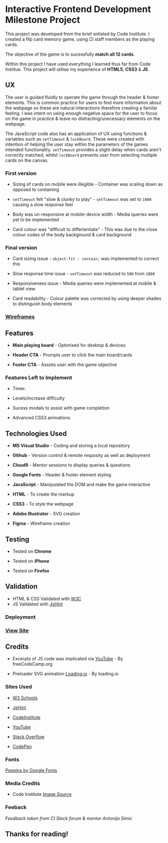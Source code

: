 # Interactive Frontend Development Milestone Project

This project was developed from the brief enlisted by Code Institute. I created a flip card memory game, using CI staff members as the playing cards.

The objective of the game is to sucessfully **match all 12 cards**.

Within this project I have used everything I learned thus far from Code Institue.
This project will utilise my experience of **HTML5**, **CSS3** & **JS**.

## UX

The user is guided fluidly to operate the game through the header & footer elements. This is common practice for users to find more information about the webpage so these are natural interactions therefore creating a familar feeling. I was intent on using enough negative space for the user to focus on the game in practice & leave no distracting/unecessary elements on the webpage.

The JavaScript code also has an application of UX using functions & variables such as ```setTimeout``` & ```lockBoard```. These were created with intention of helping the user stay within the parameters of the games intended functionality. ```setTimeout``` provides a slight delay when cards aren't correctly matched, whilst ```lockBoard``` prevents user from selecting multiple cards on the canvas.

### First version

* Sizing of cards on mobile were illegible - Container was scaling down as opposed to containing

* ```setTimeout``` felt "slow & clunky to play" - ```setTimeout``` was set to ```1000``` causing a slow response feel

* Body was un-responsive at mobile-device width - Media queries were yet to be implemented

* Card colour was "difficult to differientiate" - This was due to the close colour codes of the body background & card background

### Final version
* Card sizing issue - ```object-fit : contain;``` was implemented to correct this

* Slow response time issue - ```setTimeout``` was reduced to ```500``` from ```1000```

* Responsiveness issue - Media queries were implemented at mobile & tablet view

* Card readability - Colour palette was corrected by using deeper shades to distinguish body elements

### [Wireframes](https://www.figma.com/file/019CbRh9rL3j3STQzXtMKjHj/Interactive-frontend-Memory-game-wireframes?node-id=0%3A1)

## Features 

* **Main playing board** - Optimised for desktop & devices

* **Header CTA** - Prompts user to click the main board/cards

* **Footer CTA** - Assists user with the game objective

### Features Left to Implement 

* Timer.

* Levels/increase difficulty

* Sucess modals to assist with game completion

* Advanced CSS3 animations

## Technologies Used

* **MS Visual Studio** - Coding and storing a local repository

* **Github** - Version control & remote resposity as well as deployment

* **Cloud9** - Mentor sessions to display queries & questions

* **Google Fonts** - Header & footer element styling

* **JavaScript** - Manipulated the DOM and make the game interactive

* **HTML** - To create the markup

* **CSS3** - To style the webpage

* **Adobe Illustrator** - SVG creation

* **Figma** - Wireframe creation

## Testing

* Tested on **Chrome**

* Tested on **iPhone**

* Tested on **Firefox**

## Validation

* HTML & CSS Validated with [W3C](https://validator.w3.org)
* JS Validated with [JsHint](https://jshint.com/)

### Deployment

### [View Site](https://elh0.github.io/Interactive-Frontend-Development-Milestone-Project/)

## Credits 

* Excerpts of JS code was implicated via [YouTube](https://www.youtube.com/watch?v=ZniVgo8U7ek&t=43s) - By freeCodeCamp.org

* Preloader SVG animation [Loading.io](https://loading.io/) - By loading.io

### Sites Used

* [W3 Schools](https://www.w3schools.com/html/default.asp) 

* [JsHint](https://jshint.com/)

* [CodeInstitute](https://courses.codeinstitute.net)

* [YouTube](https://www.youtube.com/)

* [Stack Overflow](https://stackoverflow.com/)

* [CodePen](https://codepen.io/)

### Fonts 

[Poppins by Google Fonts](https://fonts.google.com/specimen/Poppins)

### Media Credits

* Code Institute [Image Source](https://codeinstitute.net/)

### Feeback

*Feedback taken from CI Slack forum & mentor Antonija Simic*

## **Thanks for reading!**
